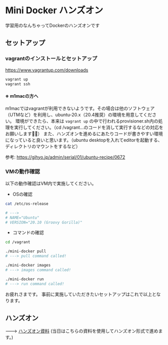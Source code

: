 # Mini Docker ハンズオン
学習用のなんちゃってDockerのハンズオンです

## セットアップ

### vagrantのインストールとセットアップ

https://www.vagrantup.com/downloads

```bash
vagrant up
vagrant ssh
```

#### ※ m1macの方へ
m1macではvagrantが利用できないようです。その場合は他のソフトウェア（UTMなど）を利用し、ubuntu-20.x（20.4推奨）の環境を用意してください。
環境ができたら、本来は `vagrant up` の中で行われるprovisioner.sh内の処理を実行してください。（cd /vagrant...のコードを消して実行するなどの対応をお願いします🙇‍♀️）
また、ハンズオンを進めるにあたりコードが書きやすい環境になっていると良いと思います。（ubuntu desktopを入れてeditorを起動する、ディレクトリのマウントをするなど）

参考: https://gihyo.jp/admin/serial/01/ubuntu-recipe/0672

### VMの動作確認
以下の動作確認はVM内で実施してください。

- OSの確認

```bash
cat /etc/os-release

# --->
# NAME="Ubuntu"
# VERSION="20.10 (Groovy Gorilla)" 
```

- コマンドの確認

```bash
cd /vagrant

./mini-docker pull
# ---> pull command called!

./mini-docker images
# ---> images command called!

./mini-docker run
# ---> run command called!
```

お疲れさまです。
事前に実施していただきたいセットアップはこれで以上となります。


## ハンズオン
---> [ハンズオン資料](./LESSONS.md) (当日はこちらの資料を使用してハンズオン形式で進めます。)

